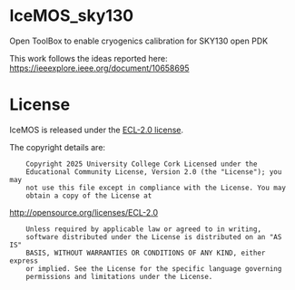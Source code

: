 # IceMOS_sky130
Open ToolBox to enable cryogenics calibration for SKY130 open PDK

This work follows the ideas reported here: https://ieeexplore.ieee.org/document/10658695


# License

IceMOS is released under the [ECL-2.0 license](LICENSE).

The copyright details are:
    
        Copyright 2025 University College Cork Licensed under the
        Educational Community License, Version 2.0 (the "License"); you may
        not use this file except in compliance with the License. You may
        obtain a copy of the License at

http://opensource.org/licenses/ECL-2.0

        Unless required by applicable law or agreed to in writing,
        software distributed under the License is distributed on an "AS IS"
        BASIS, WITHOUT WARRANTIES OR CONDITIONS OF ANY KIND, either express
        or implied. See the License for the specific language governing
        permissions and limitations under the License.
